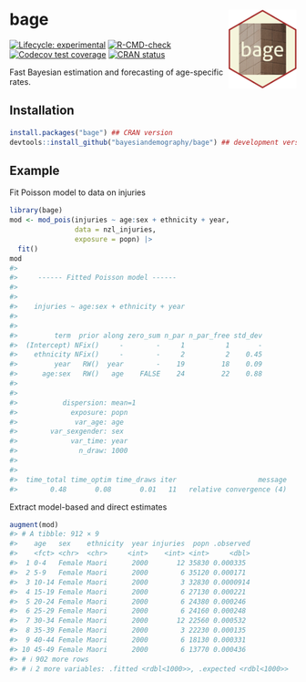 
<!-- README.md is generated from README.Rmd. Please edit that file -->

# bage <a href="https://github.com/bayesiandemography/bage"><img src="data-raw/sticker/sticker.png" align="right" height="138" /></a>

<!-- badges: start -->

[![Lifecycle:
experimental](https://img.shields.io/badge/lifecycle-experimental-orange.svg)](https://lifecycle.r-lib.org/articles/stages.html#experimental)
[![R-CMD-check](https://github.com/bayesiandemography/bage/actions/workflows/R-CMD-check.yaml/badge.svg)](https://github.com/bayesiandemography/bage/actions/workflows/R-CMD-check.yaml)
[![Codecov test
coverage](https://codecov.io/gh/bayesiandemography/bage/branch/main/graph/badge.svg)](https://app.codecov.io/gh/bayesiandemography/bage?branch=main)
[![CRAN
status](https://www.r-pkg.org/badges/version/bage)](https://CRAN.R-project.org/package=bage)
<!-- badges: end -->

Fast Bayesian estimation and forecasting of age-specific rates.

## Installation

``` r
install.packages("bage") ## CRAN version
devtools::install_github("bayesiandemography/bage") ## development version
```

## Example

Fit Poisson model to data on injuries

``` r
library(bage)
mod <- mod_pois(injuries ~ age:sex + ethnicity + year,
                data = nzl_injuries,
                exposure = popn) |>
  fit()
mod
#> 
#>     ------ Fitted Poisson model ------
#> 
#> 
#>    injuries ~ age:sex + ethnicity + year
#> 
#> 
#>         term  prior along zero_sum n_par n_par_free std_dev
#>  (Intercept) NFix()     -        -     1          1       -
#>    ethnicity NFix()     -        -     2          2    0.45
#>         year   RW()  year        -    19         18    0.09
#>      age:sex   RW()   age    FALSE    24         22    0.88
#> 
#> 
#>           dispersion: mean=1
#>             exposure: popn
#>              var_age: age
#>        var_sexgender: sex
#>             var_time: year
#>               n_draw: 1000
#> 
#> 
#>  time_total time_optim time_draws iter                    message
#>        0.48       0.08       0.01   11   relative convergence (4)
```

Extract model-based and direct estimates

``` r
augment(mod)
#> # A tibble: 912 × 9
#>    age   sex    ethnicity  year injuries  popn .observed
#>    <fct> <chr>  <chr>     <int>    <int> <int>     <dbl>
#>  1 0-4   Female Maori      2000       12 35830 0.000335 
#>  2 5-9   Female Maori      2000        6 35120 0.000171 
#>  3 10-14 Female Maori      2000        3 32830 0.0000914
#>  4 15-19 Female Maori      2000        6 27130 0.000221 
#>  5 20-24 Female Maori      2000        6 24380 0.000246 
#>  6 25-29 Female Maori      2000        6 24160 0.000248 
#>  7 30-34 Female Maori      2000       12 22560 0.000532 
#>  8 35-39 Female Maori      2000        3 22230 0.000135 
#>  9 40-44 Female Maori      2000        6 18130 0.000331 
#> 10 45-49 Female Maori      2000        6 13770 0.000436 
#> # ℹ 902 more rows
#> # ℹ 2 more variables: .fitted <rdbl<1000>>, .expected <rdbl<1000>>
```
